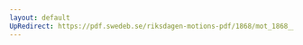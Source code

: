 ```yaml
---
layout: default
UpRedirect: https://pdf.swedeb.se/riksdagen-motions-pdf/1868/mot_1868__fk__00009/mot_1868__fk__00009_002.pdf
---
```


